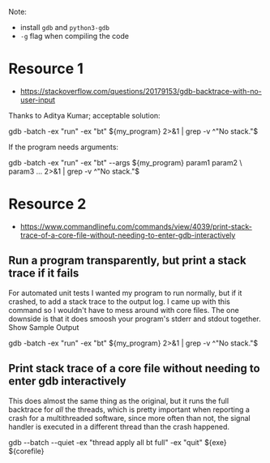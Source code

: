 Note:
* install `gdb` and `python3-gdb`
* `-g` flag when compiling the code

# Resource 1
* https://stackoverflow.com/questions/20179153/gdb-backtrace-with-no-user-input

Thanks to Aditya Kumar; acceptable solution:

gdb -batch -ex "run" -ex "bt" ${my_program} 2>&1 | grep -v ^"No stack."$

If the program needs arguments:

gdb -batch -ex "run" -ex "bt" --args ${my_program} param1 param2 \
                              param3 ... 2>&1 | grep -v ^"No stack."$

# Resource 2
* https://www.commandlinefu.com/commands/view/4039/print-stack-trace-of-a-core-file-without-needing-to-enter-gdb-interactively

## Run a program transparently, but print a stack trace if it fails

For automated unit tests I wanted my program to run normally, but if it crashed, to add a stack trace to the output log. I came up with this command so I wouldn't have to mess around with core files. The one downside is that it does smoosh your program's stderr and stdout together. Show Sample Output

gdb -batch -ex "run" -ex "bt" ${my_program} 2>&1 | grep -v ^"No stack."$

## Print stack trace of a core file without needing to enter gdb interactively

This does almost the same thing as the original, but it runs the full backtrace for _all_ the threads, which is pretty important when reporting a crash for a multithreaded software, since more often than not, the signal handler is executed in a different thread than the crash happened.

gdb --batch --quiet -ex "thread apply all bt full" -ex "quit" ${exe} ${corefile}
